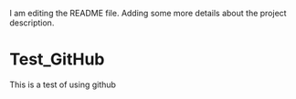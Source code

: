 I am editing the README file. Adding some more details about the project description.
# Test_GitHub
This is a test of using github
